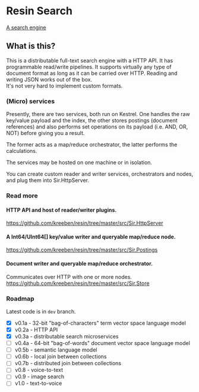 # Resin Search

[A search engine](https://didyougogo.com)

## What is this?

This is a distributable full-text search engine with a HTTP API. 
It has programmable read/write pipelines. 
It supports virtually any type of document format as long as it can be carried over HTTP. 
Reading and writing JSON works out of the box.  
It's not very hard to implement custom formats.

### (Micro) services

Presently, there are two services, both run on Kestrel. 
One handles the raw key/value payload and the index, the other stores postings (document references) 
and also performs set operations on its payload (i.e. AND, OR, NOT) before giving you a result.  

The former acts as a map/reduce orchestrator, the latter performs the calculations.  

The services may be hosted on one machine or in isolation.  

You can create custom reader and writer services, orchestrators and nodes, and plug them into Sir.HttpServer.

### Read more

#### HTTP API and host of reader/writer plugins.
https://github.com/kreeben/resin/tree/master/src/Sir.HttpServer

#### A Int64/UInt64[] key/value writer and queryable map/reduce node. 
https://github.com/kreeben/resin/tree/master/src/Sir.Postings

#### Document writer and queryable map/reduce orchestrator. 
Communicates over HTTP with one or more nodes.  
https://github.com/kreeben/resin/tree/master/src/Sir.Store

### Roadmap

Latest code is in `dev` branch.

- [x] v0.1a - 32-bit "bag-of-characters" term vector space language model
- [x] v0.2a - HTTP API
- [x] v0.3a - distributable search microservices
- [ ] v0.4a - 64-bit "bag-of-words" document vector space language model
- [ ] v0.5b - semantic language model
- [ ] v0.6b - local join between collections
- [ ] v0.7b - distributed join between collections
- [ ] v0.8 - voice-to-text
- [ ] v0.9 - image search
- [ ] v1.0 - text-to-voice
